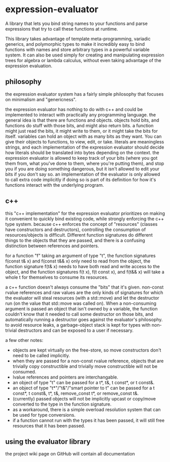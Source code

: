 # expression-evaluator
A library that lets you bind string names to your functions and parse expressions that try to call these functions at runtime.

This library takes advantage of template meta-programming, variadic generics, and polymorphic types to make it incredibly easy to bind functions with names and store arbitrary types in a powerful variable system.
It can also be used simply for creating and manipulating expression trees for algebra or lambda calculus, without even taking advantage of the expression evaluation.

## philosophy
the expression evaluator system has a fairly simple philosophy that focuses on minimalism and "genericness".

the expression evaluator has nothing to do with c++ and could be implemented to interact with practically any programming language. the general idea is that there are functions and objects. objects hold bits, and functions do stuff with those bits, and might also return bits. a function might just read the bits, it might write to them, or it might take the bits for itself.
variables can hold an object with as many bits as they want. You can give their objects to functions, to view, edit, or take.
literals are meaningless strings, and each implementation of the expression evaluator should decide how literals should be translated into bytes depending on the context.
the expression evaluator is allowed to keep track of your bits (where you got them from, what you've done to them, where you're putting them), and stop you if you are doing something dangerous, but it isn't allowed to edit your bits if you don't say so.
an implementation of the evaluator is only allowed to call extra code implicitly if doing so is part of its definition for how it's functions interact with the underlying program.

## c++
this "c++ implementation" for the expression evaluator prioritizes on making it convenient to quickly bind existing code, while strongly enforcing the c++ type system. because c++ enforces the concept of "resources" (classes have constructors and destructors), controlling the consumption of resources/objects is difficult. Different function signatures do different things to the objects that they are passed, and there is a confusing distinction between references and pointers.

for a function "f" taking an argument of type "t", the function signatures f(const t& x) and f(const t&& x) only need to read from the object, the function signature f(t& x) needs to have both read and write access to the object, and the function signatures f(t x), f(t const x), and f(t&& x) will take a whole t for themselves to consume its resources.

a c++ function doesn't always consume the "bits" that it's given. non-const rvalue references and raw values are the only kinds of signatures for which the evaluator will steal resources (with a std::move) and let the destructor run (on the value that std::move was called on). When a non-consuming argument is passed an object that isn't owned by a variable, the function couldn't know that it needed to call some destructor on those bits, and automatically running a destructor goes against the evaluator's philosophy. to avoid resource leaks, a garbage-object stack is kept for types with non-trivial destructors and can be exposed to a user if necessary.

a few other notes:
- objects are kept virtually on the free-store, so move constructors don't need to be called implicitly.
- when they are passed for a non-const rvalue reference, objects that are trivially copy constructible and trivially move constructible will not be consumed.
- lvalue references and pointers are interchangable.
- an object of type "t" can be passed for a t*, t&, t const*, or t const&. 
- an object of type "t*"/"t&"/"smart pointer to t" can be passed for a t const*, t const&, t*, t&, remove_const t*, or remove_const t&.
- (currently) passed objects will not be implicitly upcast or copy/move converted to the type in the function signature.
- as a workaround, there is a simple overload resolution system that can be used for type conversions.
- if a function cannot run with the types it has been passed, it will still free resources that it has been passed.

## using the evaluator library
the project wiki page on GitHub will contain all documentation
